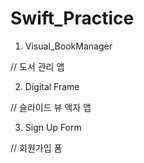# Swift_Practice

1. Visual_BookManager

// 도서 관리 앱

2. Digital Frame

// 슬라이드 뷰 액자 앱

3. Sign Up Form

// 회원가입 폼
